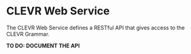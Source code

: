 # CLEVR Web Service

The CLEVR Web Service defines a RESTful API that gives access to the CLEVR Grammar.

**TO DO: DOCUMENT THE API**